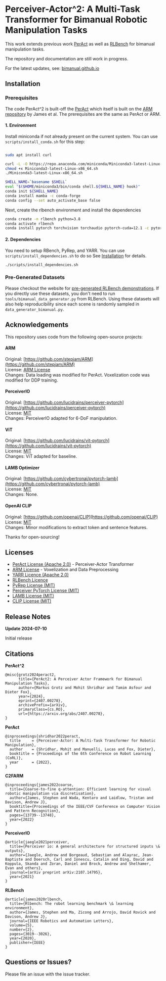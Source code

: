 # Perceiver-Actor^2: A Multi-Task Transformer for Bimanual Robotic Manipulation Tasks

This work extends previous work [PerAct](https://peract.github.io) as well as
[RLBench](https://sites.google.com/view/rlbench) for bimanual manipulation
tasks.

The repository and documentation are still work in progress.

For the latest updates, see: [bimanual.github.io](https://bimanual.github.io)


## Installation

### Prerequisites

The code PerAct^2 is built-off the [PerAct](https://peract.github.io) which itself is
built on the [ARM repository](https://github.com/stepjam/ARM) by James et al.
The prerequisites are the same as PerAct or ARM. 

#### 1. Environment


Install miniconda if not already present on the current system.
You can use `scripts/install_conda.sh` for this step:

```bash

sudo apt install curl 

curl -L -O https://repo.anaconda.com/miniconda/Miniconda3-latest-Linux-x86_64.sh
chmod +x Miniconda3-latest-Linux-x86_64.sh 
./Miniconda3-latest-Linux-x86_64.sh

SHELL_NAME=`basename $SHELL`
eval "$($HOME/miniconda3/bin/conda shell.${SHELL_NAME} hook)"
conda init ${SHELL_NAME}
conda install mamba -c conda-forge
conda config --set auto_activate_base false
```

Next, create the rlbench environment and install the dependencies

```bash
conda create -n rlbench python=3.8
conda activate rlbench
conda install pytorch torchvision torchaudio pytorch-cuda=12.1 -c pytorch -c nvidia
```


#### 2. Dependencies

You need to setup RBench, PyRep, and YARR. 
You  can use `scripts/install_dependencies.sh` to do so
See [Installation](INSTALLATION.md) for details.

```bash
./scripts/install_dependencies.sh
```



### Pre-Generated Datasets


Please checkout the website for [pre-generated RLBench
demonstrations](https://bimanual.github.io). If you directly use these
datasets, you don't need to run `tools/bimanual_data_generator.py` from
RLBench. Using these datasets will also help reproducibility since each scene
is randomly sampled in `data_generator_bimanual.py`.



## Acknowledgements

This repository uses code from the following open-source projects:

#### ARM 
Original:  [https://github.com/stepjam/ARM](https://github.com/stepjam/ARM)  
License: [ARM License](https://github.com/stepjam/ARM/LICENSE)    
Changes: Data loading was modified for PerAct. Voxelization code was modified for DDP training.

#### PerceiverIO
Original: [https://github.com/lucidrains/perceiver-pytorch](https://github.com/lucidrains/perceiver-pytorch)   
License: [MIT](https://github.com/lucidrains/perceiver-pytorch/blob/main/LICENSE)   
Changes: PerceiverIO adapted for 6-DoF manipulation.

#### ViT
Original: [https://github.com/lucidrains/vit-pytorch](https://github.com/lucidrains/vit-pytorch)     
License: [MIT](https://github.com/lucidrains/vit-pytorch/blob/main/LICENSE)   
Changes: ViT adapted for baseline.   

#### LAMB Optimizer
Original: [https://github.com/cybertronai/pytorch-lamb](https://github.com/cybertronai/pytorch-lamb)   
License: [MIT](https://github.com/cybertronai/pytorch-lamb/blob/master/LICENSE)   
Changes: None.

#### OpenAI CLIP
Original: [https://github.com/openai/CLIP](https://github.com/openai/CLIP)  
License: [MIT](https://github.com/openai/CLIP/blob/main/LICENSE)  
Changes: Minor modifications to extract token and sentence features.

Thanks for open-sourcing! 

## Licenses
- [PerAct License (Apache 2.0)](LICENSE) - Perceiver-Actor Transformer
- [ARM License](ARM_LICENSE) - Voxelization and Data Preprocessing 
- [YARR Licence (Apache 2.0)](https://github.com/stepjam/YARR/blob/main/LICENSE)
- [RLBench Licence](https://github.com/stepjam/RLBench/blob/master/LICENSE)
- [PyRep License (MIT)](https://github.com/stepjam/PyRep/blob/master/LICENSE)
- [Perceiver PyTorch License (MIT)](https://github.com/lucidrains/perceiver-pytorch/blob/main/LICENSE)
- [LAMB License (MIT)](https://github.com/cybertronai/pytorch-lamb/blob/master/LICENSE)
- [CLIP License (MIT)](https://github.com/openai/CLIP/blob/main/LICENSE)

## Release Notes

**Update 2024-07-10**

Initial release


## Citations 


**PerAct^2**
```
@misc{grotz2024peract2,
      title={PerAct2: A Perceiver Actor Framework for Bimanual Manipulation Tasks}, 
      author={Markus Grotz and Mohit Shridhar and Tamim Asfour and Dieter Fox},
      year={2024},
      eprint={2407.00278},
      archivePrefix={arXiv},
      primaryClass={cs.RO},
      url={https://arxiv.org/abs/2407.00278}, 
}
```

**PerAct**
```
@inproceedings{shridhar2022peract,
  title     = {Perceiver-Actor: A Multi-Task Transformer for Robotic Manipulation},
  author    = {Shridhar, Mohit and Manuelli, Lucas and Fox, Dieter},
  booktitle = {Proceedings of the 6th Conference on Robot Learning (CoRL)},
  year      = {2022},
}
```

**C2FARM**
```
@inproceedings{james2022coarse,
  title={Coarse-to-fine q-attention: Efficient learning for visual robotic manipulation via discretisation},
  author={James, Stephen and Wada, Kentaro and Laidlow, Tristan and Davison, Andrew J},
  booktitle={Proceedings of the IEEE/CVF Conference on Computer Vision and Pattern Recognition},
  pages={13739--13748},
  year={2022}
}
```

**PerceiverIO**
```
@article{jaegle2021perceiver,
  title={Perceiver io: A general architecture for structured inputs \& outputs},
  author={Jaegle, Andrew and Borgeaud, Sebastian and Alayrac, Jean-Baptiste and Doersch, Carl and Ionescu, Catalin and Ding, David and Koppula, Skanda and Zoran, Daniel and Brock, Andrew and Shelhamer, Evan and others},
  journal={arXiv preprint arXiv:2107.14795},
  year={2021}
}
```

**RLBench**
```
@article{james2020rlbench,
  title={Rlbench: The robot learning benchmark \& learning environment},
  author={James, Stephen and Ma, Zicong and Arrojo, David Rovick and Davison, Andrew J},
  journal={IEEE Robotics and Automation Letters},
  volume={5},
  number={2},
  pages={3019--3026},
  year={2020},
  publisher={IEEE}
}
```

## Questions or Issues?

Please file an issue with the issue tracker.  
